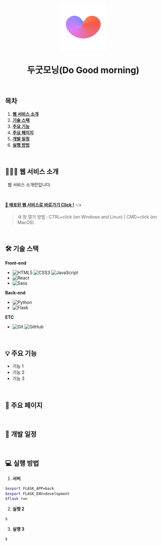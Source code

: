 <div align="center">
  <br />
  <img src="./images/do-good-morning_logo.png" alt="Do Good Morning" height="150px" />
  <h1>두굿모닝(Do Good morning)</h1>
  <a href="#">
  <!-- <img src="https://img.shields.io/badge/GitHub%20Pages-Active-AEF359?&logo=github&logoColor=white" alt="GitHub-Pages" /> -->
  </a>
  <br />
</div>

## 목차

1. [**웹 서비스 소개**](#1)
2. [**기술 스택**](#2)
3. [**주요 기능**](#3)
4. [**주요 페이지**](#4)
5. [**개발 일정**](#5)
6. [**실행 방법**](#6)

<br />

<div id="1"></div>

## 💁🏻‍♂ 웹 서비스 소개

&nbsp;&nbsp;웹 서비스 소개란입니다.

<br />

[**🔗 배포된 웹 서비스로 바로가기 Click !**](#) 👈

> 새 창 열기 방법 : CTRL+click (on Windows and Linux) | CMD+click (on MacOS)

<br />

<div id="2"></div>

## 🛠 기술 스택

**Front-end**

- ![HTML5](https://img.shields.io/badge/-HTML5-E34F26?&logo=html5&logoColor=white) ![CSS3](https://img.shields.io/badge/-CSS3-1572B6?&logo=css3&logoColor=white) ![JavaScript](https://img.shields.io/badge/-JavaScript-F7DF1E?&logo=javascript&logoColor=white)
- ![React](https://img.shields.io/badge/-React-61DAFB?&logo=react&logoColor=white)
- ![Sass](https://img.shields.io/badge/-Sass-CC6699?&logo=sass&logoColor=white)

**Back-end**

- ![Python](https://img.shields.io/badge/-Python-3776AB?&logo=python&logoColor=white)
- ![Flask](https://img.shields.io/badge/-Flask-333?&logo=flask&logoColor=white)

**ETC**

- ![Git](https://img.shields.io/badge/-Git-F05032?&logo=git&logoColor=white) ![GitHub](https://img.shields.io/badge/-GitHub-181717?&logo=github&logoColor=white)

<br />

<div id="3"></div>

## 💡 주요 기능

- 기능 1
- 기능 2
- 기능 3

<br />

<div id="4"></div>

## 📄 주요 페이지

<br />

<div id="5"></div>

## 📅 개발 일정

<br />

<div id="6"></div>

## 💻 실행 방법

1. **서버**

```bash
$export FLASK_APP=back
$export FLASK_ENV=development
$flask run
```

2. **실행 2**

```bash
$
```

3. **실행 3**

```bash
$
```
